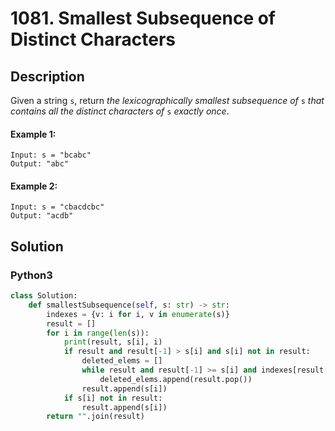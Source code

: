 # 1081. Smallest Subsequence of Distinct Characters

## Description
Given a string `s`, return *the* *lexicographically smallest* *subsequence* *of* `s` *that contains all the distinct characters of* `s` *exactly once*.

#### Example 1:
```
Input: s = "bcabc"
Output: "abc"
```

#### Example 2:
```
Input: s = "cbacdcbc"
Output: "acdb"
```


## Solution

### Python3
```python
class Solution:
    def smallestSubsequence(self, s: str) -> str:
        indexes = {v: i for i, v in enumerate(s)}
        result = []
        for i in range(len(s)):
            print(result, s[i], i)
            if result and result[-1] > s[i] and s[i] not in result:
                deleted_elems = []
                while result and result[-1] >= s[i] and indexes[result[-1]] > i:
                    deleted_elems.append(result.pop())
                result.append(s[i])
            if s[i] not in result:
                result.append(s[i])
        return "".join(result)
```